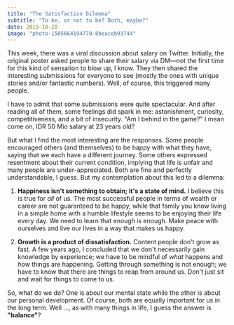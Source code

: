 ```yaml
---
title: "The Satisfaction Dilemma"
subtitle: "To be, or not to be? Both, maybe?"
date: 2019-10-20
image: "photo-1505664194779-8beaceb93744"
---
```


This week, there was a viral discussion about salary on Twitter. Initially, the original poster asked people to share their salary via DM&mdash;not the first time for this kind of sensation to blow up, I know. They then shared the interesting submissions for everyone to see (mostly the ones with unique stories and/or fantastic numbers). Well, of course, this triggered many people.

I have to admit that some submissions were quite spectacular. And after reading all of them, some feelings did spark in me: astonishment, curiosity, competitiveness, and a bit of insecurity. "Am I behind in the game?" I mean come on, IDR 50 Mio salary at 23 years old?

But what I find the most interesting are the responses. Some people encouraged others (and themselves) to be happy with what they have, saying that we each have a different journey. Some others expressed resentment about their current condition, implying that life is unfair and many people are under-appreciated. Both are fine and perfectly understandable, I guess. But my contemplation about this led to a dilemma:

1. **Happiness isn't something to obtain; it's a state of mind.** I believe this is true for *all* of us. The most successful people in terms of wealth or career are not guaranteed to be happy, while that family you know living in a simple home with a humble lifestyle seems to be enjoying their life every day. We need to learn that enough is enough. Make peace with ourselves and live our lives in a way that makes us happy.

2. **Growth is a product of dissatisfaction.** Content people don't grow as fast. A few years ago, I concluded that we don't necessarily gain knowledge by experience; we have to be mindful of *what* happens and *how* things are happening. Getting through something is not enough; we have to know that there are things to reap from around us. Don't just sit and wait for things to come to us.

So, what do we do? One is about our mental state while the other is about our personal development. Of course, both are equally important for us in the long term. Well &hellip;, as with many things in life, I guess the answer is **"balance"**?
